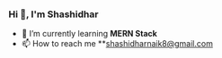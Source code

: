 ### Hi 👋, I'm Shashidhar 



- 🌱 I’m currently learning **MERN Stack**
- 📫 How to reach me **shashidharnaik8@gmail.com


